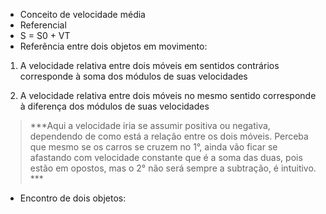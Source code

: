 
- Conceito de velocidade média
- Referencial 
- S = S0 + VT 
- Referência entre dois objetos em movimento:

1. A velocidade relativa entre dois móveis em sentidos contrários corresponde à soma dos módulos de suas velocidades

2. A velocidade relativa entre dois móveis no mesmo sentido corresponde à diferença dos módulos de suas velocidades 

>***Aqui a velocidade iria se assumir positiva ou negativa, dependendo de como está a relação entre os dois móveis. Perceba que mesmo se os carros se cruzem no 1°, ainda vão ficar se afastando com velocidade constante que é a soma das duas, pois estão em opostos, mas o 2° não será sempre a subtração, é intuitivo. ***

- Encontro de dois objetos:

> 